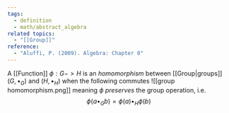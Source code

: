 ```yaml
---
tags:
  - definition
  - math/abstract_algebra
related topics:
  - "[[Group]]"
reference:
  - "Aluffi, P. (2009). Algebra: Chapter 0"
---
```

A [[Function]] $\phi:G -> H$ is an _homomorphism_ between [[Group|groups]] $(G, \bullet_G)$ and $(H,\bullet_H)$ when the following commutes
![[group homomorphism.png]]
meaning $\phi$ _preserves_ the group operation, i.e.$$
\phi(a\bullet_G b)=\phi(a)\bullet_H\phi(b)
$$